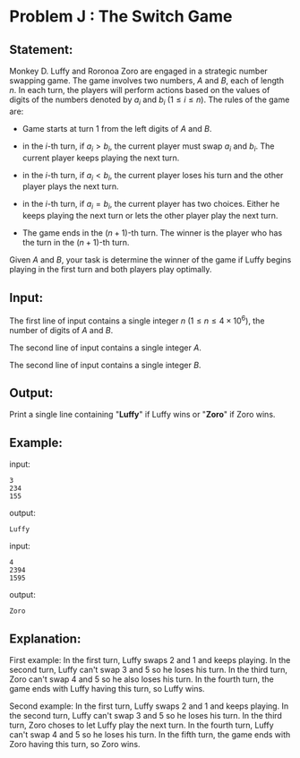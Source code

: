 # Problem J : The Switch Game

## Statement:

Monkey D. Luffy and Roronoa Zoro are engaged in a strategic number swapping game. The game involves two numbers, $A$ and $B$, each of length $n$. In each turn, the players will perform actions based on the values of digits of the numbers denoted by $a_i$ and $b_i$ ($1 \leq i \leq n$).
The rules of the game are:

- Game starts at turn 1 from the left digits of $A$ and $B$.

- in the $i$-th turn, if $a_i > b_i$, the current player must swap $a_i$ and $b_i$. The current player keeps playing the next turn.

- in the $i$-th turn, if $a_i < b_i$, the current player loses his turn and the other player plays the next turn.

- in the $i$-th turn, if $a_i = b_i$, the current player has two choices. Either he keeps playing the next turn or lets the other player play the next turn.

- The game ends in the ${(n+1)}$-th turn. The winner is the player who has the turn in the ${(n+1)}$-th turn.

Given $A$ and $B$, your task is determine the winner of the game if Luffy begins playing in the first turn and both players play optimally.

## Input:

The first line of input contains a single integer $n$ ($1 \leq n \leq 4 \times 10^6$), the number of digits of $A$ and $B$.

The second line of input contains a single integer $A$.

The second line of input contains a single integer $B$.

## Output:

Print a single line containing "**Luffy**" if Luffy wins or "**Zoro**" if Zoro wins.

## Example:

input:

```
3
234
155
```

output:

```
Luffy
```

input:

```
4
2394
1595
```

output:

```
Zoro
```

## Explanation:

First example:
In the first turn, Luffy swaps 2 and 1 and keeps playing. In the second turn, Luffy can't swap 3 and 5 so he loses his turn. In the third turn, Zoro can't swap 4 and 5 so he also loses his turn. In the fourth turn, the game ends with Luffy having this turn, so Luffy wins.

Second example:
In the first turn, Luffy swaps 2 and 1 and keeps playing. In the second turn, Luffy can't swap 3 and 5 so he loses his turn. In the third turn, Zoro choses to let Luffy play the next turn. In the fourth turn, Luffy can't swap 4 and 5 so he loses his turn. In the fifth turn, the game ends with Zoro having this turn, so Zoro wins.
